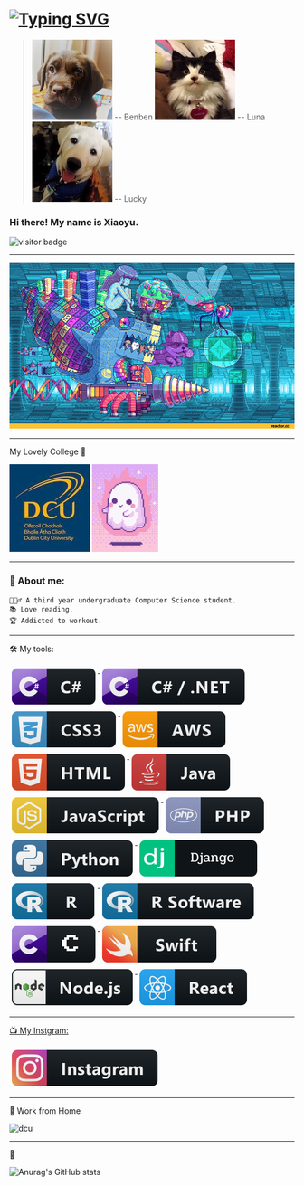 # [![Typing SVG](https://readme-typing-svg.demolab.com?font=Fira+Code&pause=1000&color=7D7992&width=435&lines=Welcome+to+my+Github.;My+Lovers+Say+Hi+%F0%9F%90%B6+%F0%9F%90%B1)](https://git.io/typing-svg)

> ![myhomepage](./icon/IMG_7023.JPG) <citi> -- Benben</citi>
![myhomepage](./icon/IMG_7056.JPG)<citi> -- Luna</citi>
![myhomepage](./icon/IMG_7059.JPG)<citi> -- Lucky</citi>
### Hi there! My name is Xiaoyu.

![visitor badge](https://visitor-badge.glitch.me/badge?page_id=xiaoyulyu2020.visitor-badge&left_color=red&right_color=green&left_text=Hello%20Visitors)

---
![myhomepage](./icon/MglH.gif)

---
My Lovely College 🏫
>
![dcu](./icon/dcu_logo_stacked_slate_yellow-01.jpeg)
![ghost](./icon/gho.gif)

---
### 🥷 About me:
```
💁🏼‍♂️ A third year undergraduate Computer Science student.
📚 Love reading.
🏆 Addicted to workout.
```
---
🛠 My tools:

<p align="left">
  <a href="#">
    <img src="svg/dev/languages/csharp.svg" alt="csharp" style="vertical-align:top; margin:6px 4px">
  </a>  

   <a href="#">
    <img src="svg/dev/languages/csharp_dotnet.svg" alt="csharp_dotnet" style="vertical-align:top; margin:6px 4px">
  </a>  

  <a href="#">
    <img src="svg/dev/languages/css3.svg" alt="css3" style="vertical-align:top; margin:6px 4px">
  </a>  

  <!-- <a href="#">
    <img src="svg/dev/languages/dart.svg" alt="dart" style="vertical-align:top; margin:6px 4px">
  </a>   -->

  <!-- <a href="#">
    <img src="svg/dev/languages/dart_colour.svg" alt="dart_colour" style="vertical-align:top; margin:6px 4px">
  </a>   -->


   <!-- <a href="#">
    <img src="svg/dev/languages/fsharp.svg" alt="fsharp" style="vertical-align:top; margin:6px 4px">
  </a>  
 
  <a href="#">
    <img src="svg/dev/languages/fsharp_dotnet.svg" alt="fsharp_dotnet" style="vertical-align:top; margin:6px 4px">
  </a>  

  <a href="#">
    <img src="svg/dev/languages/go.svg" alt="go" style="vertical-align:top; margin:6px 4px">
  </a>   -->

  <a href="#">
    <img src="svg/dev/services/aws.svg" alt="aws" style="vertical-align:top; margin:6px 4px">
  </a>
  <a href="#">
    <img src="svg/dev/languages/html.svg" alt="html" style="vertical-align:top; margin:6px 4px">
  </a>  

  <a href="#">
    <img src="svg/dev/languages/java.svg" alt="java" style="vertical-align:top; margin:6px 4px">
  </a>  

  <a href="#">
    <img src="svg/dev/languages/js.svg" alt="js" style="vertical-align:top; margin:6px 4px">
  </a>  

  <a href="#">
    <img src="svg/dev/languages/php.svg" alt="php" style="vertical-align:top; margin:6px 4px">
  </a>  

  <a href="#">
    <img src="svg/dev/languages/python.svg" alt="python" style="vertical-align:top; margin:6px 4px">
  </a>  
  
  <a href="#">
    <img src="svg/dev/frameworks/dj.svg" alt="python" style="vertical-align:top; margin:6px 4px">
  </a>  
  
  <a href="#">
    <img src="svg/dev/languages/r.svg" alt="r" style="vertical-align:top; margin:6px 4px">
  </a>  

  <a href="#">
    <img src="svg/dev/languages/rsoftware.svg" alt="rsoftware" style="vertical-align:top; margin:6px 4px">
  </a> 

  <a href="#">
    <img src="svg/dev/languages/c.svg" alt="rsoftware" style="vertical-align:top; margin:6px 4px">
  </a> 
  <!-- <a href="#">
    <img src="svg/dev/languages/rust.svg" alt="rust" style="vertical-align:top; margin:6px 4px">
  </a>  

  <a href="#">
    <img src="svg/dev/languages/sass.svg" alt="sass" style="vertical-align:top; margin:6px 4px">
  </a>   -->


  <a href="#">
    <img src="svg/dev/languages/swift.svg" alt="swift" style="vertical-align:top; margin:6px 4px">
  </a>

  <a href="#">
    <img src="svg/dev/frameworks/nodejs.svg" alt="nodejs" style="vertical-align:top; margin:6px 4px">
  </a>
    <a href="#">
    <img src="svg/dev/frameworks/react.svg" alt="react" style="vertical-align:top; margin:6px 4px">
  <!-- </a>  
     <a href="#">
    <img src="svg/dev/frameworks/unity.svg" alt="unity" style="vertical-align:top; margin:6px 4px">
  </a>     -->
</p>

---
📺 My Instgram:

<a href="https://www.instagram.com/lyuxiaoyu4433/">
    <img src="svg/social/instagram.svg" alt="instagram" style="vertical-align:top; margin:6px 4px">
  </a>  



---
🚧 Work from Home

![dcu](./icon/IMG_7671.gif)

---
🫠

![Anurag's GitHub stats](https://github-readme-stats.vercel.app/api?username=xiaoyulyu2020&theme=panda&show_icons=true)

